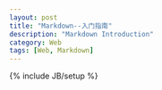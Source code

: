 ```yaml
---
layout: post
title: "Markdown--入门指南"
description: "Markdown Introduction"
category: Web
tags: [Web, Markdown]
---
```

{% include JB/setup %}
